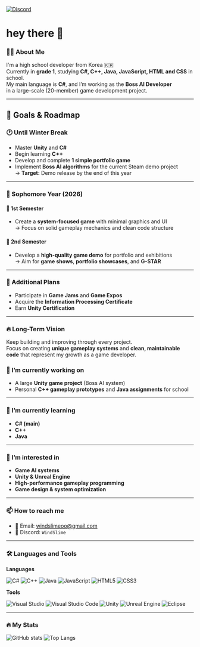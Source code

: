 [![Discord](https://img.shields.io/badge/Discord-5865F2?style=for-the-badge&logo=discord&logoColor=white)](https://discordapp.com/users/windslime)

# hey there 👋

### 👨‍💻 About Me
I'm a high school developer from Korea 🇰🇷  
Currently in **grade 1**, studying **C#, C++, Java, JavaScript, HTML and CSS** in school.  
My main language is **C#**, and I’m working as the **Boss AI Developer**  
in a large-scale (20-member) game development project.

---

## 🎯 Goals & Roadmap

### 🕐 Until Winter Break
- Master **Unity** and **C#**
- Begin learning **C++**
- Develop and complete **1 simple portfolio game**
- Implement **Boss AI algorithms** for the current Steam demo project  
  → **Target:** Demo release by the end of this year

---

### 📘 Sophomore Year (2026)

#### 🧩 1st Semester
- Create a **system-focused game** with minimal graphics and UI  
  → Focus on solid gameplay mechanics and clean code structure

#### 🎨 2nd Semester
- Develop a **high-quality game demo** for portfolio and exhibitions  
  → Aim for **game shows**, **portfolio showcases**, and **G-STAR**

---

### 🚀 Additional Plans
- Participate in **Game Jams** and **Game Expos**
- Acquire the **Information Processing Certificate**
- Earn **Unity Certification**

---

### 🔥 Long-Term Vision
Keep building and improving through every project.  
Focus on creating **unique gameplay systems** and **clean, maintainable code** that represent my growth as a game developer.

### 🔭 I’m currently working on
- A large **Unity game project** (Boss AI system)
- Personal **C++ gameplay prototypes** and **Java assignments** for school

---

### 🌱 I’m currently learning
- **C# (main)**
- **C++**
- **Java**

---

### 👀 I’m interested in
- **Game AI systems**
- **Unity & Unreal Engine**
- **High-performance gameplay programming**
- **Game design & system optimization**

---

### 📫 How to reach me
- 📧 Email: [windslimeoo@gmail.com](mailto:windslimeoo@gmail.com)
- 💬 Discord: `WindSlime`

---

### 🛠️ Languages and Tools

**Languages**

![C#](https://img.shields.io/badge/C%23-239120?style=for-the-badge&logo=csharp&logoColor=white)
![C++](https://img.shields.io/badge/C++-00599C?style=for-the-badge&logo=cplusplus&logoColor=white)
![Java](https://img.shields.io/badge/Java-007396?style=for-the-badge&logo=java&logoColor=white)
![JavaScript](https://img.shields.io/badge/JavaScript-F7DF1E?style=for-the-badge&logo=javascript&logoColor=black)
![HTML5](https://img.shields.io/badge/HTML5-E34F26?style=for-the-badge&logo=html5&logoColor=white)
![CSS3](https://img.shields.io/badge/CSS3-1572B6?style=for-the-badge&logo=css3&logoColor=white)

**Tools**

![Visual Studio](https://img.shields.io/badge/Visual%20Studio-5C2D91?style=for-the-badge&logo=visualstudio&logoColor=white)
![Visual Studio Code](https://img.shields.io/badge/Visual%20Studio%20Code-007ACC?style=for-the-badge&logo=visualstudiocode&logoColor=white)
![Unity](https://img.shields.io/badge/Unity-000000?style=for-the-badge&logo=unity&logoColor=white)
![Unreal Engine](https://img.shields.io/badge/Unreal%20Engine-313131?style=for-the-badge&logo=unrealengine&logoColor=white)
![Eclipse](https://img.shields.io/badge/Eclipse-2C2255?style=for-the-badge&logo=eclipse&logoColor=white)

---

### 🔥 My Stats

![GitHub stats](https://github-readme-stats.vercel.app/api?username=WindSlime&show_icons=true&theme=radical)
![Top Langs](https://github-readme-stats.vercel.app/api/top-langs/?username=WindSlime&layout=compact&theme=radical)
